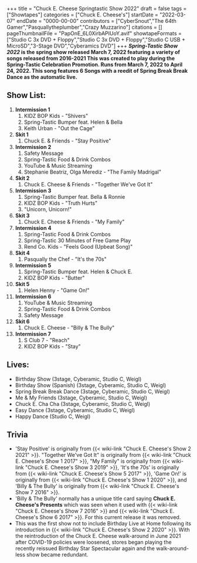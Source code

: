 +++
title = "Chuck E. Cheese Springtastic Show 2022"
draft = false
tags = ["Showtapes"]
categories = ["Chuck E. Cheese's"]
startDate = "2022-03-07"
endDate = "0000-00-00"
contributors = ["CyberSnout","The 64th Gamer","Pasquallytheplumber","Crazy Muzzarino"]
citations = []
pageThumbnailFile = "PapOnE_6L0XirbAPIUoY.avif"
showtapeFormats = ["Studio C 3x DVD + Floppy","Studio C 3x DVD + Floppy","Studio C USB + MicroSD","3-Stage DVD","Cyberamics DVD"]
+++
***Spring-Tastic Show 2022* is the spring show released March 7, 2022 featuring a variety of songs released from 2016-2021
This was created to play during the Spring-Tastic Celebration Promotion. Runs from March 7, 2022 to April 24, 2022. This song features 6 Songs with a reedit of Spring Break Break Dance as the automatic live.**

## Show List:

1.  **Intermission 1**
    1.  KIDZ BOP Kids - "Shivers"
    2.  Spring-Tastic Bumper feat. Helen & Bella
    3.  Keith Urban - "Out the Cage"
2.  **Skit 1**
    1.  Chuck E. & Friends - "Stay Positive"
3.  **Intermission 2**
    1.  Safety Message
    2.  Spring-Tastic Food & Drink Combos
    3.  YouTube & Music Streaming
    4.  Stephanie Beatriz, Olga Merediz - "The Family Madrigal"
4.  **Skit 2**
    1.  Chuck E. Cheese & Friends - "Together We've Got It"
5.  **Intermission 3**
    1.  Spring-Tastic Bumper feat. Bella & Ronnie
    2.  KIDZ BOP Kids - "Truth Hurts"
    3.  "Unicorn, Unicorn!"
6.  **Skit 3**
    1.  Chuck E. Cheese & Friends - "My Family"
7.  **Intermission 4**
    1.  Spring-Tastic Food & Drink Combos
    2.  Spring-Tastic 30 Minutes of Free Game Play
    3.  Rend Co. Kids - "Feels Good (Upbeat Song)"
8.  **Skit 4**
    1.  Pasqually the Chef - "It's the 70s"
9.  **Intermission 5**
    1.  Spring-Tastic Bumper feat. Helen & Chuck E.
    2.  KIDZ BOP Kids - "Butter"
10. **Skit 5**
    1.  Helen Henny - "Game On!"
11. **Intermission 6**
    1.  YouTube & Music Streaming
    2.  Spring-Tastic Food & Drink Combos
    3.  Safety Message
12. **Skit 6**
    1.  Chuck E. Cheese - "Billy & The Bully"
13. **Intermission 7**
    1.  S Club 7 - "Reach"
    2.  KIDZ BOP Kids - "Stay"

## Lives:

- Birthday Show (3stage, Cyberamic, Studio C, Weigl)
- Birthday Show (Spanish) (3stage, Cyberamic, Studio C, Weigl)
- Spring Break Break Dance (3stage, Cyberamic, Studio C, Weigl)
- Me & My Friends (3stage, Cyberamic, Studio C, Weigl)
- Chuck E. Cha Cha (3stage, Cyberamic, Studio C, Weigl)
- Easy Dance (3stage, Cyberamic, Studio C, Weigl)
- Happy Dance (Studio C, Weigl)

## Trivia

- 'Stay Positive' is originally from {{< wiki-link "Chuck E. Cheese's Show 2 2021" >}}. "Together We've Got It" is originally from {{< wiki-link "Chuck E. Cheese's Show 1 2017" >}}, "My Family" is originally from {{< wiki-link "Chuck E. Cheese's Show 3 2019" >}}, 'It's the 70s' is originally from {{< wiki-link "Chuck E. Cheese's Show 5 2017" >}}, 'Game On!' is originally from {{< wiki-link "Chuck E. Cheese's Show 1 2020" >}}, and 'Billy & The Bully' is originally from {{< wiki-link "Chuck E. Cheese's Show 7 2016" >}}.
- 'Billy & The Bully' normally has a unique title card saying **Chuck E. Cheese's Presents** which was seen when it used with {{< wiki-link "Chuck E. Cheese's Show 7 2016" >}} and {{< wiki-link "Chuck E. Cheese's Show 6 2017" >}}. For this current release it was removed.
- This was the first show not to include Birthday Live at Home following its introduction in {{< wiki-link "Chuck E. Cheese's Show 2 2020" >}}. With the reintroduction of the Chuck E. Cheese walk-around in June 2021 after COVID-19 policies were loosened, stores began playing the recently reissued Birthday Star Spectacular again and the walk-around-less show became redundant.
